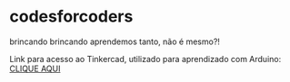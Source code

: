 # codesforcoders
brincando brincando aprendemos tanto, não é mesmo?!

Link para acesso ao Tinkercad, utilizado para aprendizado com Arduino:
[CLIQUE AQUI](https://www.tinkercad.com/)
